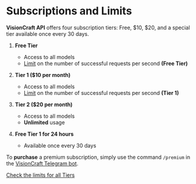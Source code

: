 # Subscriptions and Limits

**VisionCraft API** offers four subscription tiers: Free, $10, $20, and a special tier available once every 30 days.

1. **Free Tier**
   * Access to all models
   * [Limit](https://api.visioncraft.top/limits) on the number of successful requests per second **(Free Tier)**

2. **Tier 1 ($10 per month)**
   * Access to all models
   * [Limit](https://api.visioncraft.top/limits) on the number of successful requests per second **(Tier 1)**

3. **Tier 2 ($20 per month)**
   * Access to all models
   * **Unlimited** usage

4. **Free Tier 1 for 24 hours**
   * Available once every 30 days

To **purchase** a premium subscription, simply use the command `/premium` in the [VisionCraft Telegram bot](https://t.me/VisionCraft_bot).

[Check the limits for all Tiers](https://api.visioncraft.top/limits)